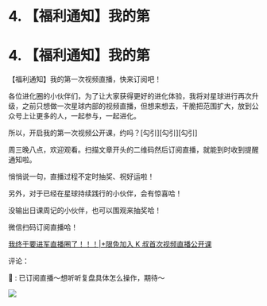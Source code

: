 # 4\. 【福利通知】我的第

# 4\. 【福利通知】我的第

【福利通知】我的第一次视频直播，快来订阅吧！

各位进化圈的小伙伴们，为了让大家获得更好的进化体验，我将对星球进行再次升级，之前只想做一次星球内部的视频直播，但想来想去，干脆把范围扩大，放到公众号上让更多的人，一起参与，一起进化。

所以，开启我的第一次视频公开课，约吗？[勾引][勾引][勾引]

周三晚八点，欢迎观看。扫描文章开头的二维码然后订阅直播，就能到时收到提醒通知啦。

悄悄说一句，直播过程不定时抽奖、祝好运啦！

另外，对于已经在星球持续践行的小伙伴，会有惊喜哈！

没输出日课周记的小伙伴，也可以围观来抽奖哈！

微信扫码订阅直播哈！

[我终于要进军直播圈了！！！|+限免加入 K 叔首次视频直播公开课](https://mp.weixin.qq.com/s/YV7atlewcWH_ITJhnxCjTg)

评论：

🐾 : 已订阅直播～想听听复盘具体怎么操作，期待～

![](img/Fs3LEYMAQxojXht3mnr-1UYw3sYD.png)
